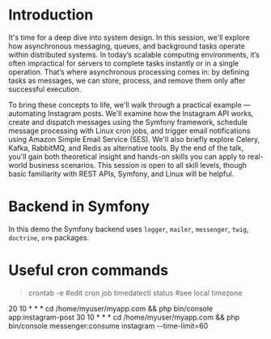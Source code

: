 # Introduction

It's time for a deep dive into system design. In this session, we'll explore how asynchronous messaging, queues, and background tasks operate within distributed systems. In today’s scalable computing environments, it’s often impractical for servers to complete tasks instantly or in a single operation. That’s where asynchronous processing comes in: by defining tasks as messages, we can store, process, and remove them only after successful execution.

To bring these concepts to life, we'll walk through a practical example — automating Instagram posts. We'll examine how the Instagram API works, create and dispatch messages using the Symfony framework, schedule message processing with Linux cron jobs, and trigger email notifications using Amazon Simple Email Service (SES). We'll also briefly explore Celery, Kafka, RabbitMQ, and Redis as alternative tools. By the end of the talk, you'll gain both theoretical insight and hands-on skills you can apply to real-world business scenarios. This session is open to all skill levels, though basic familiarity with REST APIs, Symfony, and Linux will be helpful.

# Backend in Symfony

In this demo the Symfony backend uses `logger`, `mailer`, `messenger`, `twig`, `doctrine`, `orm` packages.

# Useful cron commands

>crontab -e #edit cron job
>timedatectl status #see local timezone

20 10 * * * cd /home/myuser/myapp.com && php bin/console app:instagram-post
30 10 * * * cd /home/myuser/myapp.com && php bin/console messenger:consume instagram --time-limit=60